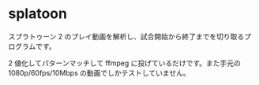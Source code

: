 # splatoon

スプラトゥーン 2 のプレイ動画を解析し、試合開始から終了までを切り取るプログラムです。

2 値化してパターンマッチして ffmpeg に投げているだけです。また手元の 1080p/60fps/10Mbps の動画でしかテストしていません。
